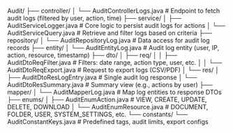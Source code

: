 Audit/
├── controller/
│   └── AuditControllerLogs.java                 # Endpoint to fetch audit logs (filtered by user, action, time)
├── service/
│   ├── AuditServiceLogger.java                  # Core logic to persist audit logs for actions
│   └── AuditServiceQuery.java                   # Retrieve and filter logs based on criteria
├── repository/
│   └── AuditRepositoryLog.java                  # Data access for audit log records
├── entity/
│   └── AuditEntityLog.java                      # Audit log entity (user, IP, action, resource, timestamp)
├── dto/
│   ├── req/
│   │   ├── AuditDtoReqFilter.java               # Filters: date range, action type, user, etc.
│   │   └── AuditDtoReqExport.java               # Request to export logs (CSV/PDF)
│   └── res/
│       ├── AuditDtoResLogEntry.java             # Single audit log response
│       └── AuditDtoResSummary.java              # Summary view (e.g., actions by user)
├── mapper/
│   └── AuditMapperLog.java                      # Map log entities to response DTOs
├── enums/
│   ├── AuditEnumAction.java                     # VIEW, CREATE, UPDATE, DELETE, DOWNLOAD
│   └── AuditEnumResource.java                   # DOCUMENT, FOLDER, USER, SYSTEM_SETTINGS, etc.
└── constants/
    └── AuditConstantKeys.java                   # Predefined tags, audit limits, export configs
